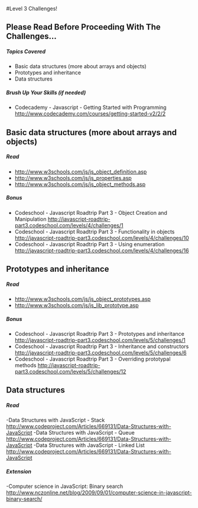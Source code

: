 #Level 3 Challenges!

## Please Read Before Proceeding With The Challenges...

##### Topics Covered

- Basic data structures (more about arrays and objects)
- Prototypes and inheritance
- Data structures

##### Brush Up Your Skills (if needed)
- Codecademy - Javascript - Getting Started with Programming
<http://www.codecademy.com/courses/getting-started-v2/2/2>

## Basic data structures (more about arrays and objects)

##### Read
- <http://www.w3schools.com/js/js_object_definition.asp>
- <http://www.w3schools.com/js/js_properties.asp>
- <http://www.w3schools.com/js/js_object_methods.asp>

##### Bonus
- Codeschool - Javascript Roadtrip Part 3 - Object Creation and Manipulation
<http://javascript-roadtrip-part3.codeschool.com/levels/4/challenges/1>
- Codeschool - Javascript Roadtrip Part 3 - Functionality in objects
<http://javascript-roadtrip-part3.codeschool.com/levels/4/challenges/10>
- Codeschool - Javascript Roadtrip Part 3 - Using enumeration
<http://javascript-roadtrip-part3.codeschool.com/levels/4/challenges/16>

## Prototypes and inheritance

##### Read
- <http://www.w3schools.com/js/js_object_prototypes.asp>
- <http://www.w3schools.com/js/js_lib_prototype.asp>

##### Bonus

- Codeschool - Javascript Roadtrip Part 3 - Prototypes and inheritance
<http://javascript-roadtrip-part3.codeschool.com/levels/5/challenges/1>
- Codeschool - Javascript Roadtrip Part 3 - Inheritance and constructors
<http://javascript-roadtrip-part3.codeschool.com/levels/5/challenges/6>
- Codeschool - Javascript Roadtrip Part 3 - Overriding prototypal methods
<http://javascript-roadtrip-part3.codeschool.com/levels/5/challenges/12>

## Data structures

##### Read

-Data Structures with JavaScript - Stack
<http://www.codeproject.com/Articles/669131/Data-Structures-with-JavaScript>
-Data Structures with JavaScript - Queue
<http://www.codeproject.com/Articles/669131/Data-Structures-with-JavaScript>
-Data Structures with JavaScript - Linked List
<http://www.codeproject.com/Articles/669131/Data-Structures-with-JavaScript>

##### Extension

-Computer science in JavaScript: Binary search
<http://www.nczonline.net/blog/2009/09/01/computer-science-in-javascript-binary-search/>

